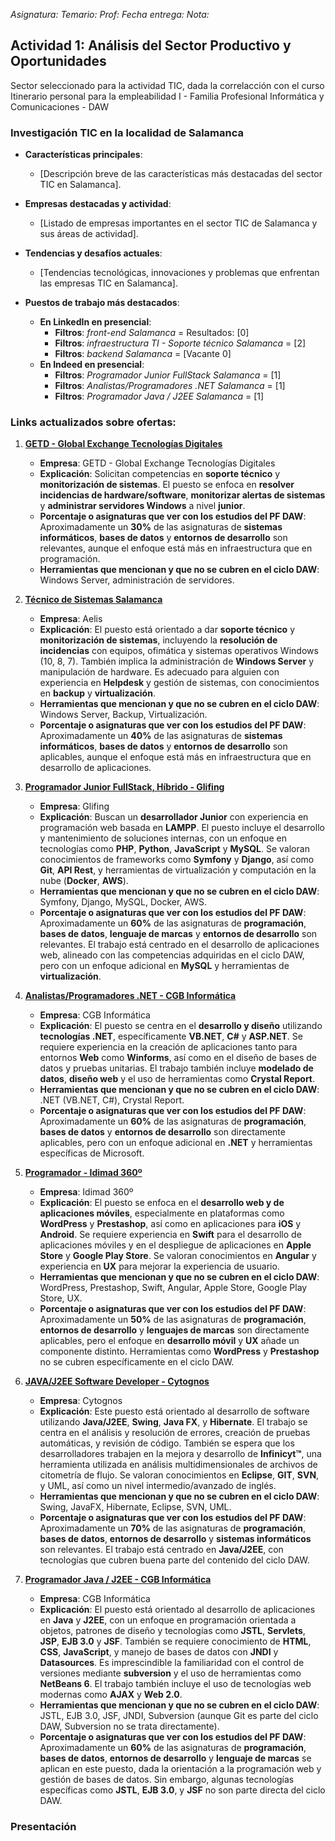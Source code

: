 *Asignatura:*
*Temario:*
*Prof:*
*Fecha entrega:*
*Nota:*



## Actividad 1: Análisis del Sector Productivo y Oportunidades

Sector seleccionado para la actividad TIC, dada la correlacción con el curso Itinerario personal para la empleabilidad I - Familia Profesional Informática y Comunicaciones - DAW

### Investigación TIC en la localidad de Salamanca
- **Características principales**:
    - [Descripción breve de las características más destacadas del sector TIC en Salamanca].
  
- **Empresas destacadas y actividad**:
    - [Listado de empresas importantes en el sector TIC de Salamanca y sus áreas de actividad].

- **Tendencias y desafíos actuales**:
    - [Tendencias tecnológicas, innovaciones y problemas que enfrentan las empresas TIC en Salamanca].

- **Puestos de trabajo más destacados**:
    - **En LinkedIn en presencial**:
        - **Filtros**: *front-end* *Salamanca* = Resultados: [0]
        - **Filtros**: *infraestructura TI - Soporte técnico* *Salamanca* = [2] 
        - **Filtros**: *backend* *Salamanca* = [Vacante 0]
    - **En Indeed en presencial**:
        - **Filtros**: *Programador Junior FullStack* *Salamanca* = [1]
        - **Filtros**: *Analistas/Programadores .NET* *Salamanca* = [1]
        - **Filtros**: *Programador Java / J2EE* *Salamanca* = [1]

### Links actualizados sobre ofertas:
1. **[GETD - Global Exchange Tecnologías Digitales](https://www.linkedin.com/jobs/view/4074053219)**
    - **Empresa**: GETD - Global Exchange Tecnologías Digitales
    - **Explicación**: Solicitan competencias en **soporte técnico** y **monitorización de sistemas**. El puesto se enfoca en **resolver incidencias de hardware/software**, **monitorizar alertas de sistemas** y **administrar servidores Windows** a nivel **junior**. 
    - **Porcentaje o asignaturas que ver con los estudios del PF DAW**: Aproximadamente un **30%** de las asignaturas de **sistemas informáticos**, **bases de datos** y **entornos de desarrollo** son relevantes, aunque el enfoque está más en infraestructura que en programación.
    - **Herramientas que mencionan y que no se cubren en el ciclo DAW**: Windows Server, administración de servidores.

2. **[Técnico de Sistemas Salamanca](https://www.linkedin.com/jobs/view/4069531394)**
    - **Empresa**: Aelis
    - **Explicación**: El puesto está orientado a dar **soporte técnico** y **monitorización de sistemas**, incluyendo la **resolución de incidencias** con equipos, ofimática y sistemas operativos Windows (10, 8, 7). También implica la administración de **Windows Server** y manipulación de hardware. Es adecuado para alguien con experiencia en **Helpdesk** y gestión de sistemas, con conocimientos en **backup** y **virtualización**.
    - **Herramientas que mencionan y que no se cubren en el ciclo DAW**: Windows Server, Backup, Virtualización.
    - **Porcentaje o asignaturas que ver con los estudios del PF DAW**: Aproximadamente un **40%** de las asignaturas de **sistemas informáticos**, **bases de datos** y **entornos de desarrollo** son aplicables, aunque el enfoque está más en infraestructura que en desarrollo de aplicaciones.

3. **[Programador Junior FullStack, Híbrido - Glifing](https://es.indeed.com/viewjob?jk=6e158527580e2d3e&tk=1id9oue4a2fuo08h&from=serp&vjs=3)**
    - **Empresa**: Glifing
    - **Explicación**: Buscan un **desarrollador Junior** con experiencia en programación web basada en **LAMPP**. El puesto incluye el desarrollo y mantenimiento de soluciones internas, con un enfoque en tecnologías como **PHP**, **Python**, **JavaScript** y **MySQL**. Se valoran conocimientos de frameworks como **Symfony** y **Django**, así como **Git**, **API Rest**, y herramientas de virtualización y computación en la nube (**Docker**, **AWS**).
    - **Herramientas que mencionan y que no se cubren en el ciclo DAW**: Symfony, Django, MySQL, Docker, AWS.
    - **Porcentaje o asignaturas que ver con los estudios del PF DAW**: Aproximadamente un **60%** de las asignaturas de **programación**, **bases de datos**, **lenguaje de marcas** y **entornos de desarrollo** son relevantes. El trabajo está centrado en el desarrollo de aplicaciones web, alineado con las competencias adquiridas en el ciclo DAW, pero con un enfoque adicional en **MySQL** y herramientas de **virtualización**.

4. **[Analistas/Programadores .NET - CGB Informática](https://es.indeed.com/viewjob?jk=95408ff7d503336c&tk=1id9oue4a2fuo08h&from=serp&vjs=3)**
    - **Empresa**: CGB Informática
    - **Explicación**: El puesto se centra en el **desarrollo y diseño** utilizando **tecnologías .NET**, específicamente **VB.NET**, **C#** y **ASP.NET**. Se requiere experiencia en la creación de aplicaciones tanto para entornos **Web** como **Winforms**, así como en el diseño de bases de datos y pruebas unitarias. El trabajo también incluye **modelado de datos**, **diseño web** y el uso de herramientas como **Crystal Report**.
    - **Herramientas que mencionan y que no se cubren en el ciclo DAW**: .NET (VB.NET, C#), Crystal Report.
    - **Porcentaje o asignaturas que ver con los estudios del PF DAW**: Aproximadamente un **60%** de las asignaturas de **programación**, **bases de datos** y **entornos de desarrollo** son directamente aplicables, pero con un enfoque adicional en **.NET** y herramientas específicas de Microsoft.

5. **[Programador - Idimad 360º](https://es.indeed.com/viewjob?jk=650833619b7b78b5&tk=1id9oue4a2fuo08h&from=serp&vjs=3)**
    - **Empresa**: Idimad 360º
    - **Explicación**: El puesto se enfoca en el **desarrollo web y de aplicaciones móviles**, especialmente en plataformas como **WordPress** y **Prestashop**, así como en aplicaciones para **iOS** y **Android**. Se requiere experiencia en **Swift** para el desarrollo de aplicaciones móviles y en el despliegue de aplicaciones en **Apple Store** y **Google Play Store**. Se valoran conocimientos en **Angular** y experiencia en **UX** para mejorar la experiencia de usuario.
    - **Herramientas que mencionan y que no se cubren en el ciclo DAW**: WordPress, Prestashop, Swift, Angular, Apple Store, Google Play Store, UX.
    - **Porcentaje o asignaturas que ver con los estudios del PF DAW**: Aproximadamente un **50%** de las asignaturas de **programación**, **entornos de desarrollo** y **lenguajes de marcas** son directamente aplicables, pero el enfoque en **desarrollo móvil** y **UX** añade un componente distinto. Herramientas como **WordPress** y **Prestashop** no se cubren específicamente en el ciclo DAW.

6. **[JAVA/J2EE Software Developer - Cytognos](https://es.indeed.com/viewjob?jk=5bc6cdd40f58400a&tk=1id9oue4a2fuo08h&from=serp&vjs=3)**
    - **Empresa**: Cytognos
    - **Explicación**: Este puesto está orientado al desarrollo de software utilizando **Java/J2EE**, **Swing**, **Java FX**, y **Hibernate**. El trabajo se centra en el análisis y resolución de errores, creación de pruebas automáticas, y revisión de código. También se espera que los desarrolladores trabajen en la mejora y desarrollo de **Infinicyt™**, una herramienta utilizada en análisis multidimensionales de archivos de citometría de flujo. Se valoran conocimientos en **Eclipse**, **GIT**, **SVN**, y UML, así como un nivel intermedio/avanzado de inglés.
    - **Herramientas que mencionan y que no se cubren en el ciclo DAW**: Swing, JavaFX, Hibernate, Eclipse, SVN, UML.
    - **Porcentaje o asignaturas que ver con los estudios del PF DAW**: Aproximadamente un **70%** de las asignaturas de **programación**, **bases de datos**, **entornos de desarrollo** y **sistemas informáticos** son relevantes. El trabajo está centrado en **Java/J2EE**, con tecnologías que cubren buena parte del contenido del ciclo DAW.

7. **[Programador Java / J2EE - CGB Informática](https://es.indeed.com/viewjob?jk=79f48cc93a252ec7&tk=1id9oue4a2fuo08h&from=serp&vjs=3)**
    - **Empresa**: CGB Informática
    - **Explicación**: El puesto está orientado al desarrollo de aplicaciones en **Java** y **J2EE**, con un enfoque en programación orientada a objetos, patrones de diseño y tecnologías como **JSTL**, **Servlets**, **JSP**, **EJB 3.0** y **JSF**. También se requiere conocimiento de **HTML**, **CSS**, **JavaScript**, y manejo de bases de datos con **JNDI** y **Datasources**. Es imprescindible la familiaridad con el control de versiones mediante **subversion** y el uso de herramientas como **NetBeans 6**. El trabajo también incluye el uso de tecnologías web modernas como **AJAX** y **Web 2.0**.
    - **Herramientas que mencionan y que no se cubren en el ciclo DAW**: JSTL, EJB 3.0, JSF, JNDI, Subversion (aunque Git es parte del ciclo DAW, Subversion no se trata directamente).
    - **Porcentaje o asignaturas que ver con los estudios del PF DAW**: Aproximadamente un **60%** de las asignaturas de **programación**, **bases de datos**, **entornos de desarrollo** y **lenguaje de marcas** se aplican en este puesto, dada la orientación a la programación web y gestión de bases de datos. Sin embargo, algunas tecnologías específicas como **JSTL**, **EJB 3.0**, y **JSF** no son parte directa del ciclo DAW.





### Presentación

